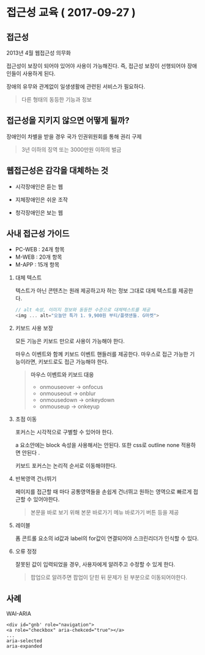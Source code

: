 # 접근성 교육 ( 2017-09-27 )

## 접근성

2013년 4월 웹접근성 의무화

접근성이 보장이 되어야 있어야 사용이 가능해진다. 즉, 접근성 보장이 선행되어야 장애인들이 사용하게 된다.

장애의 유무와 관계없이 일생생활에 관련된 서비스가 필요하다.

>다른 형태의 동등한 기능과 정보


## 접근성을 지키지 않으면 어떻게 될까?

장애인이 차별을 받을 경우 국가 인권위원회를 통해 권리 구제

> 3년 이하의 징역 또는 3000만원 이하의 벌금 



## 웹접근성은 감각을 대체하는 것

* 시각장애인은 듣는 웹

* 지체장애인은 쉬운 조작

* 청각장애인은 보는 웹


## 사내 접근성 가이드

* PC-WEB : 24개 항목
* M-WEB : 20개 항목
* M-APP : 15개 항목

1. 대체 텍스트

	텍스트가 아닌 콘텐츠는 원래 제공하고자 하는 정보 그대로 대체 텍스트를 제공한다.
	
	```javascript
	// alt 속성, 이미지 정보와 동등한 수준으로 대체텍스트를 제공
	<img ... alt="오늘만 특가 1. 9,900원 부티/플랫샌들. G마켓">
	```
	
2. 키보드 사용 보장
 
	모든 기능은 키보드 만으로 사용이 가능해야 한다.
	
	마우스 이벤트와 함께 키보드 이벤트 핸들러를 제공한다. 마우스로 접근 가능한 기능이라면, 키보드로도 접근 가능해야 한다.
	
	> **마우스 이벤트와 키보드 대응**
	>
	> * onmouseover -> onfocus
	> * onmouseout -> onblur
	> * onmousedown -> onkeydown
	> * onmouseup -> onkeyup

3. 초점 이동

	포커스는 시각적으로 구별할 수 있어야 한다.
	
	a 요소안에는 block 속성을 사용해서는 안된다. 또한 css로 outline none 적용하면 안된다 .
	
	키보드 포커스는 논리적 순서로 이동해야한다.

4. 반복영역 건너뛰기

	페이지를 접근할 때 마다 공통영역들을 손쉽게 건너뛰고 원하는 영역으로 빠르게 접근할 수 있어야한다.
	> 본문을 바로 보기 위해 본문 바로가기 메뉴 바로가기 버튼 등을 제공

5. 레이블 

	폼 콘트롤 요소의 id값과 label의 for값이 연결되어야 스크린리더가 인식할 수 있다.
	
6. 오류 정정
	
	잘못된 값이 입력되었을 경우, 사용자에게 알려주고 수정할 수 있게 한다.
	> 팝업으로 알려주면 팝업이 닫힌 뒤 문제가 된 부분으로 이동되어야한다.
	
	
## 사례

WAI-ARIA

```javascirpt
<div id="gnb' role="navigation">
<a role="checkbox" aria-chekced="true"></a>
...
aria-selected
aria-expanded
```